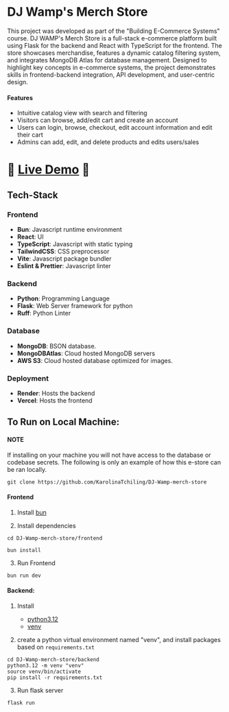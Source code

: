 # DJ Wamp's Merch Store

This project was developed as part of the "Building E-Commerce Systems" course. DJ WAMP's Merch Store is a full-stack e-commerce platform built using Flask for the backend and React with TypeScript for the frontend. The store showcases merchandise, features a dynamic catalog filtering system, and integrates MongoDB Atlas for database management. Designed to highlight key concepts in e-commerce systems, the project demonstrates skills in frontend-backend integration, API development, and user-centric design.

#### Features
- Intuitive catalog view with search and filtering
- Visitors can browse, add/edit cart and create an account 
- Users can login, browse, checkout, edit account information and edit their cart
- Admins can add, edit, and delete products and edits users/sales

# 🎉 [Live Demo](dj-wamp-merch-store.vercel.app) 🎉


## Tech-Stack
### Frontend
- **Bun**: Javascript runtime environment
- **React**: UI
- **TypeScript**: Javascript with static typing
- **TailwindCSS**: CSS preprocessor
- **Vite**: Javascript package bundler
- **Eslint & Prettier**: Javascript linter

### Backend
- **Python**: Programming Language
- **Flask**: Web Server framework for python
- **Ruff**: Python Linter

### Database
- **MongoDB**: BSON database.
- **MongoDBAtlas**: Cloud hosted MongoDB servers
- **AWS S3**: Cloud hosted database optimized for images.

### Deployment
- **Render**: Hosts the backend
- **Vercel**: Hosts the frontend


## To Run on Local Machine:

#### NOTE
If installing on your machine you will not have access to the database or codebase secrets. The following is only an example of how this e-store can be ran locally.

```
git clone https://github.com/KarolinaTchiling/DJ-Wamp-merch-store
```

#### Frontend

1. Install [bun](https://bun.sh/)

2. Install dependencies

```
cd DJ-Wamp-merch-store/frontend

bun install
```

3. Run Frontend

```
bun run dev
```

#### Backend:

1. Install

    - [python3.12](https://www.python.org/downloads/release/python-3120/)
    - [venv](https://realpython.com/python-virtual-environments-a-primer/)


2. create a python virtual environment named "venv", and install packages based on `requirements.txt`

```
cd DJ-Wamp-merch-store/backend
python3.12 -m venv "venv"
source venv/bin/activate
pip install -r requirements.txt
```

3. Run flask server
```
flask run
```



